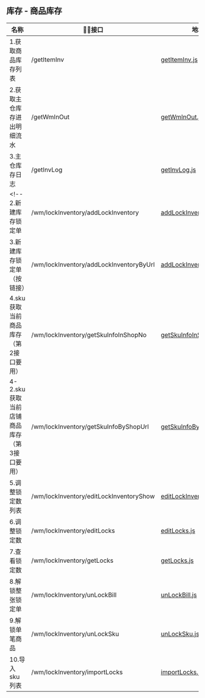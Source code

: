 
## 库存 - 商品库存
名称                |    接口                      |  地址
------------------- |--------------------------------|----
1.获取商品库存列表       | /getItemInv                 | [getItemInv.js](./getItemInv.js)
2.获取主仓库存进出明细流水 | /getWmInOut                |  [getWmInOut.js](./getWmInOut.js)
3.主仓库存日志          | /getInvLog                   |  [getInvLog.js](./getInvLog.js)
<!-- 2.新建库存锁定单          | /wm/lockInventory/addLockInventory     |  [addLockInventory.js](./addLockInventory.js)
3.新建库存锁定单（按链接）         | /wm/lockInventory/addLockInventoryByUrl     |  [addLockInventoryByUrl.js](./addLockInventoryByUrl.js)
4.sku获取当前商品库存（第2接口要用）         | /wm/lockInventory/getSkuInfoInShopNo     |  [getSkuInfoInShopNo.js](./getSkuInfoInShopNo.js)
4-2.sku获取当前店铺商品库存（第3接口要用）         | /wm/lockInventory/getSkuInfoByShopUrl     |  [getSkuInfoByShopUrl.js](./getSkuInfoByShopUrl.js)
5.调整锁定数列表         | /wm/lockInventory/editLockInventoryShow     |  [editLockInventoryShow.js](./editLockInventoryShow.js)
6.调整锁定数         | /wm/lockInventory/editLocks     |  [editLocks.js](./editLocks.js)
7.查看锁定数         | /wm/lockInventory/getLocks     |  [getLocks.js](./getLocks.js)
8.解锁整张锁定单       | /wm/lockInventory/unLockBill     |  [unLockBill.js](./unLockBill.js)
9.解锁单笔商品       | /wm/lockInventory/unLockSku     |  [unLockSku.js](./unLockSku.js)
10.导入sku列表       | /wm/lockInventory/importLocks  | [importLocks.js](./importLocks.js) -->